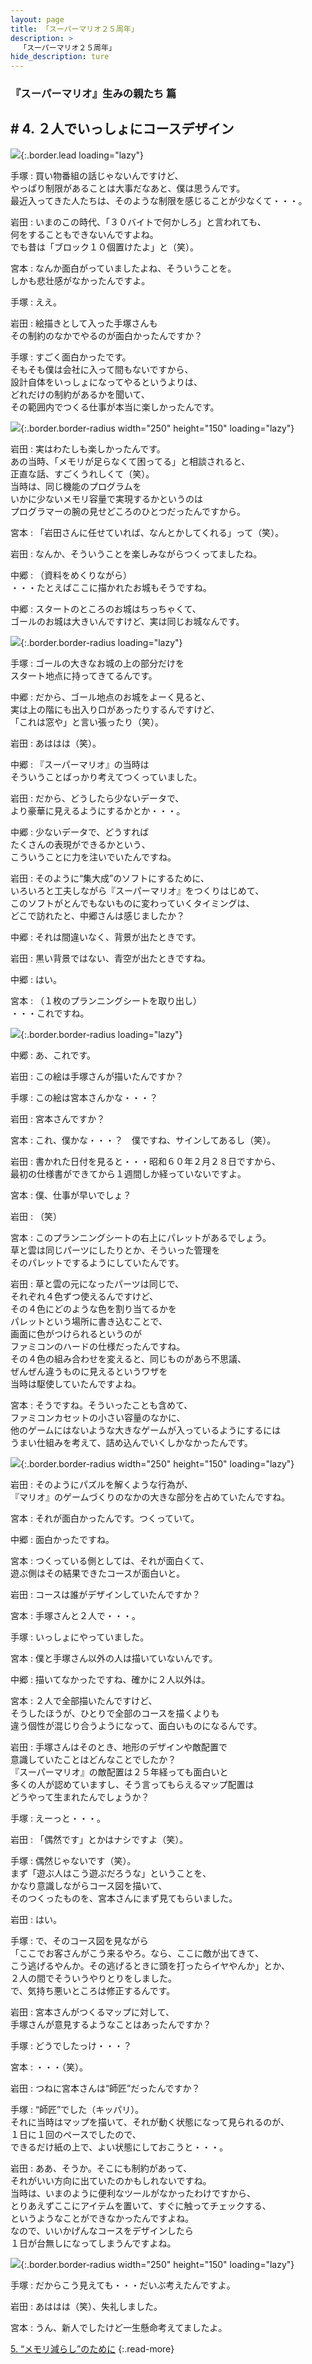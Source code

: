 ```yaml
---
layout: page
title: 「スーパーマリオ２５周年」
description: >
  「スーパーマリオ２５周年」
hide_description: ture
---
```


### 『スーパーマリオ』生みの親たち 篇

## # 4. ２人でいっしょにコースデザイン

![](/interviews/jp/etc/mario25th/vol1/img/mainvisual4.jpg){:.border.lead loading="lazy"}

手塚
: 買い物番組の話じゃないんですけど、<br>やっぱり制限があることは大事だなあと、僕は思うんです。<br>最近入ってきた人たちは、そのような制限を感じることが少なくて・・・。

岩田
: いまのこの時代、「３０バイトで何かしろ」と言われても、<br>何をすることもできないんですよね。<br>でも昔は「ブロック１０個置けたよ」と（笑）。

宮本
: なんか面白がっていましたよね、そういうことを。<br>しかも悲壮感がなかったんですよ。

手塚
: ええ。

岩田
: 絵描きとして入った手塚さんも<br>その制約のなかでやるのが面白かったんですか？

手塚
: すごく面白かったです。<br>そもそも僕は会社に入って間もないですから、<br>設計自体をいっしょになってやるというよりは、<br>どれだけの制約があるかを聞いて、<br>その範囲内でつくる仕事が本当に楽しかったんです。

![](/interviews/jp/etc/mario25th/vol1/img/photo11.jpg){:.border.border-radius width="250" height="150" loading="lazy"}

岩田
: 実はわたしも楽しかったんです。<br>あの当時、「メモリが足らなくて困ってる」と相談されると、<br>正直な話、すごくうれしくて（笑）。<br>当時は、同じ機能のプログラムを<br>いかに少ないメモリ容量で実現するかというのは<br>プログラマーの腕の見せどころのひとつだったんですから。

宮本
: 「岩田さんに任せていれば、なんとかしてくれる」って（笑）。

岩田
: なんか、そういうことを楽しみながらつくってましたね。

中郷
: （資料をめくりながら）<br>・・・たとえばここに描かれたお城もそうですね。

中郷
: スタートのところのお城はちっちゃくて、<br>ゴールのお城は大きいんですけど、実は同じお城なんです。

![](/interviews/jp/etc/mario25th/vol1/img/img005.jpg){:.border.border-radius loading="lazy"}

手塚
: ゴールの大きなお城の上の部分だけを<br>スタート地点に持ってきてるんです。

中郷
: だから、ゴール地点のお城をよーく見ると、<br>実は上の階にも出入り口があったりするんですけど、<br>「これは窓や」と言い張ったり（笑）。

岩田
: あははは（笑）。

中郷
: 『スーパーマリオ』の当時は<br>そういうことばっかり考えてつくっていました。

岩田
: だから、どうしたら少ないデータで、<br>より豪華に見えるようにするかとか・・・。

中郷
: 少ないデータで、どうすれば<br>たくさんの表現ができるかという、<br>こういうことに力を注いでいたんですね。

岩田
: そのように“集大成”のソフトにするために、<br>いろいろと工夫しながら『スーパーマリオ』をつくりはじめて、<br>このソフトがとんでもないものに変わっていくタイミングは、<br>どこで訪れたと、中郷さんは感じましたか？

中郷
: それは間違いなく、背景が出たときです。

岩田
: 黒い背景ではない、青空が出たときですね。

中郷
: はい。

宮本
: （１枚のプランニングシートを取り出し）<br>・・・これですね。

![](/interviews/jp/etc/mario25th/vol1/img/img006.jpg){:.border.border-radius loading="lazy"}

中郷
: あ、これです。

岩田
: この絵は手塚さんが描いたんですか？

手塚
: この絵は宮本さんかな・・・？

岩田
: 宮本さんですか？

宮本
: これ、僕かな・・・？　僕ですね、サインしてあるし（笑）。

岩田
: 書かれた日付を見ると・・・昭和６０年２月２８日ですから、<br>最初の仕様書ができてから１週間しか経っていないですよ。

宮本
: 僕、仕事が早いでしょ？

岩田
: （笑）

宮本
: このプランニングシートの右上にパレットがあるでしょう。<br>草と雲は同じパーツにしたりとか、そういった管理を<br>そのパレットでするようにしていたんです。

岩田
: 草と雲の元になったパーツは同じで、<br>それぞれ４色ずつ使えるんですけど、<br>その４色にどのような色を割り当てるかを<br>パレットという場所に書き込むことで、<br>画面に色がつけられるというのが<br>ファミコンのハードの仕様だったんですね。<br>その４色の組み合わせを変えると、同じものがあら不思議、<br>ぜんぜん違うものに見えるというワザを<br>当時は駆使していたんですよね。

宮本
: そうですね。そういったことも含めて、<br>ファミコンカセットの小さい容量のなかに、<br>他のゲームにはないような大きなゲームが入っているようにするには<br>うまい仕組みを考えて、詰め込んでいくしかなかったんです。

![](/interviews/jp/etc/mario25th/vol1/img/photo12.jpg){:.border.border-radius width="250" height="150" loading="lazy"}

岩田
: そのようにパズルを解くような行為が、<br>『マリオ』のゲームづくりのなかの大きな部分を占めていたんですね。

宮本
: それが面白かったんです。つくっていて。

中郷
: 面白かったですね。

宮本
: つくっている側としては、それが面白くて、<br>遊ぶ側はその結果できたコースが面白いと。

岩田
: コースは誰がデザインしていたんですか？

宮本
: 手塚さんと２人で・・・。

手塚
: いっしょにやっていました。

宮本
: 僕と手塚さん以外の人は描いていないんです。

中郷
: 描いてなかったですね、確かに２人以外は。

宮本
: ２人で全部描いたんですけど、<br>そうしたほうが、ひとりで全部のコースを描くよりも<br>違う個性が混じり合うようになって、面白いものになるんです。

岩田
: 手塚さんはそのとき、地形のデザインや敵配置で<br>意識していたことはどんなことでしたか？<br>『スーパーマリオ』の敵配置は２５年経っても面白いと<br>多くの人が認めていますし、そう言ってもらえるマップ配置は<br>どうやって生まれたんでしょうか？

手塚
: えーっと・・・。

岩田
: 「偶然です」とかはナシですよ（笑）。

手塚
: 偶然じゃないです（笑）。<br>まず「遊ぶ人はこう遊ぶだろうな」ということを、<br>かなり意識しながらコース図を描いて、<br>そのつくったものを、宮本さんにまず見てもらいました。

岩田
: はい。

手塚
: で、そのコース図を見ながら<br>「ここでお客さんがこう来るやろ。なら、ここに敵が出てきて、<br>こう逃げるやんか。その逃げるときに頭を打ったらイヤやんか」とか、<br>２人の間でそういうやりとりをしました。<br>で、気持ち悪いところは修正するんです。

岩田
: 宮本さんがつくるマップに対して、<br>手塚さんが意見するようなことはあったんですか？

手塚
: どうでしたっけ・・・？

宮本
: ・・・（笑）。

岩田
: つねに宮本さんは“師匠”だったんですか？

手塚
: “師匠”でした（キッパリ）。<br>それに当時はマップを描いて、それが動く状態になって見られるのが、<br>１日に１回のペースでしたので、<br>できるだけ紙の上で、よい状態にしておこうと・・・。

岩田
: ああ、そうか。そこにも制約があって、<br>それがいい方向に出ていたのかもしれないですね。<br>当時は、いまのように便利なツールがなかったわけですから、<br>とりあえずここにアイテムを置いて、すぐに触ってチェックする、<br>というようなことができなかったんですよね。<br>なので、いいかげんなコースをデザインしたら<br>１日が台無しになってしまうんですよね。

![](/interviews/jp/etc/mario25th/vol1/img/photo13.jpg){:.border.border-radius width="250" height="150" loading="lazy"}

手塚
: だからこう見えても・・・だいぶ考えたんですよ。

岩田
: あははは（笑）、失礼しました。

宮本
: うん、新人でしたけど一生懸命考えてましたよ。

[5. “メモリ減らし”のために](5.md)
{:.read-more}

